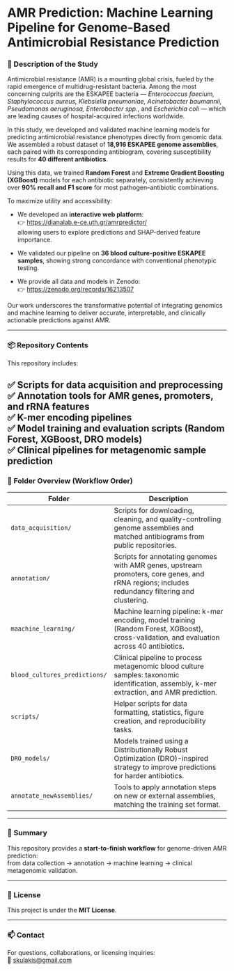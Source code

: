 # AMR Prediction: Machine Learning Pipeline for Genome-Based Antimicrobial Resistance Prediction

### 📖 Description of the Study

Antimicrobial resistance (AMR) is a mounting global crisis, fueled by the rapid emergence of multidrug-resistant bacteria. Among the most concerning culprits are the ESKAPEE bacteria — *Enterococcus faecium, Staphylococcus aureus, Klebsiella pneumoniae, Acinetobacter baumannii, Pseudomonas aeruginosa, Enterobacter spp.*, and *Escherichia coli* — which are leading causes of hospital-acquired infections worldwide.

In this study, we developed and validated machine learning models for predicting antimicrobial resistance phenotypes directly from genomic data. We assembled a robust dataset of **18,916 ESKAPEE genome assemblies**, each paired with its corresponding antibiogram, covering susceptibility results for **40 different antibiotics**.

Using this data, we trained **Random Forest** and **Extreme Gradient Boosting (XGBoost)** models for each antibiotic separately, consistently achieving over **90% recall and F1 score** for most pathogen–antibiotic combinations.

To maximize utility and accessibility:
- We developed an **interactive web platform**:  
  👉 https://dianalab.e-ce.uth.gr/amrpredictor/  
  allowing users to explore predictions and SHAP-derived feature importance.

- We validated our pipeline on **36 blood culture-positive ESKAPEE samples**, showing strong concordance with conventional phenotypic testing.

- We provide all data and models in Zenodo:  
  👉 https://zenodo.org/records/16213507

Our work underscores the transformative potential of integrating genomics and machine learning to deliver accurate, interpretable, and clinically actionable predictions against AMR.

---

### 📦 Repository Contents

This repository includes:

✅ Scripts for data acquisition and preprocessing  
✅ Annotation tools for AMR genes, promoters, and rRNA features  
✅ K-mer encoding pipelines  
✅ Model training and evaluation scripts (Random Forest, XGBoost, DRO models)  
✅ Clinical pipelines for metagenomic sample prediction  
---


### 📂 Folder Overview (Workflow Order)

| Folder                   | Description                                                                                                                                     |
|-------------------------|-------------------------------------------------------------------------------------------------------------------------------------------------|
| `data_acquisition/`     | Scripts for downloading, cleaning, and quality-controlling genome assemblies and matched antibiograms from public repositories.                 |
| `annotation/`           | Scripts for annotating genomes with AMR genes, upstream promoters, core genes, and rRNA regions; includes redundancy filtering and clustering.  |
| `maachine_learning/`    | Machine learning pipeline: k-mer encoding, model training (Random Forest, XGBoost), cross-validation, and evaluation across 40 antibiotics.     |
| `blood_cultures_predictions/` | Clinical pipeline to process metagenomic blood culture samples: taxonomic identification, assembly, k-mer extraction, and AMR prediction.    |
| `scripts/`              | Helper scripts for data formatting, statistics, figure creation, and reproducibility tasks.                                                     |
| `DRO_models/`          | Models trained using a Distributionally Robust Optimization (DRO)-inspired strategy to improve predictions for harder antibiotics.              |
| `annotate_newAssemblies/` | Tools to apply annotation steps on new or external assemblies, matching the training set format.                                              |

---

### 🔗 Summary

This repository provides a **start-to-finish workflow** for genome-driven AMR prediction:  
from data collection → annotation → machine learning → clinical metagenomic validation.

---

### 📜 License

This project is under the **MIT License**.

---

### 📫 Contact

For questions, collaborations, or licensing inquiries:  
📧 skulakis@gmail.com
